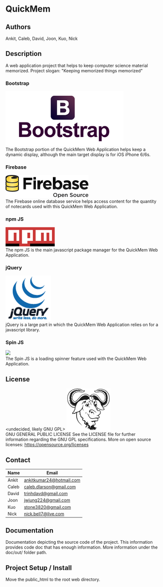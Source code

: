 # QuickMem

## Authors
Ankit, Caleb, David, Joon, Kuo, Nick

## Description
A web application project that helps to keep computer science material memorized. Project slogan: "Keeping memorized things memorized"

### Bootstrap
<img src="https://raw.githubusercontent.com/NRWB/QuickMem/master/public_html/img/proj/logo_Bootstrap.png">
<br>
The Bootstrap portion of the QuickMem Web Application helps keep a dynamic display, although the main target display is for iOS iPhone 6/6s.

### Firebase
<img src="https://raw.githubusercontent.com/NRWB/QuickMem/master/public_html/img/proj/logo_Firebase.png">
<br>
The Firebase online database service helps access content for the quantity of notecards used with this QuickMem Web Application.

### npm JS
<img src="https://raw.githubusercontent.com/NRWB/QuickMem/master/public_html/img/proj/logo_npm.png">
<br>
The npm JS is the main javascript package manager for the QuickMem Web Application.

### jQuery
<img src="https://raw.githubusercontent.com/NRWB/QuickMem/master/public_html/img/proj/logo_jQuery.png">
<br>
jQuery is a large part in which the QuickMem Web Application relies on for a javascript library.

### Spin JS
<img src="https://raw.githubusercontent.com/NRWB/QuickMem/master/public_html/img/proj/logo_spin.png">
<br>
The Spin JS is a loading spinner feature used with the QuickMem Web Application.

## License
<undecided, likely GNU GPL>
<img src="https://raw.githubusercontent.com/NRWB/QuickMem/master/public_html/img/proj/logo_GNU_GPL.png">
<br>
GNU GENERAL PUBLIC LICENSE
See the LICENSE file for further information regarding the GNU GPL specifications.
More on open source licenses: https://opensource.org/licenses

## Contact
Name | Email
--- | ---
Ankit | ankitkumar24@hotmail.com
Caleb | caleb.dlarson@gmail.com
David | trinhdavd@gmail.com
Joon | jwjung224@gmail.com
Kuo | stone3820@gmail.com
Nick | nick.bell7@live.com

## Documentation
Documentation depicting the source code of the project. This information provides code doc that has enough information. More information under the doc/out/ folder path.

## Project Setup / Install
Move the public_html to the root web directory.
